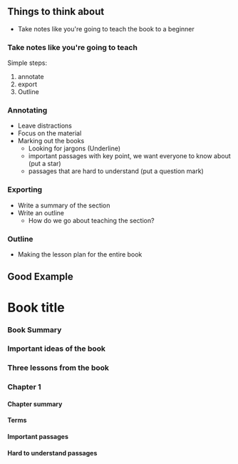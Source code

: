 ## Things to think about
- Take notes like you're going to teach the book to a beginner
### Take notes like you're going to teach
Simple steps:
1. annotate 
2. export 
3. Outline
### Annotating 
- Leave distractions
- Focus on the material
- Marking out the books 
	- Looking for jargons (Underline)
	- important passages with key point, we want everyone to know about (put a star)
	- passages that are hard to understand (put a question mark)
### Exporting
- Write a summary of the section
- Write an outline
	- How do we go about teaching the section?
### Outline
- Making the lesson plan for the entire book 
## Good Example 
# Book title
### Book Summary
### Important ideas of the book
### Three lessons from the book

### Chapter 1
#### Chapter summary 

#### Terms

#### Important passages

#### Hard to understand passages
